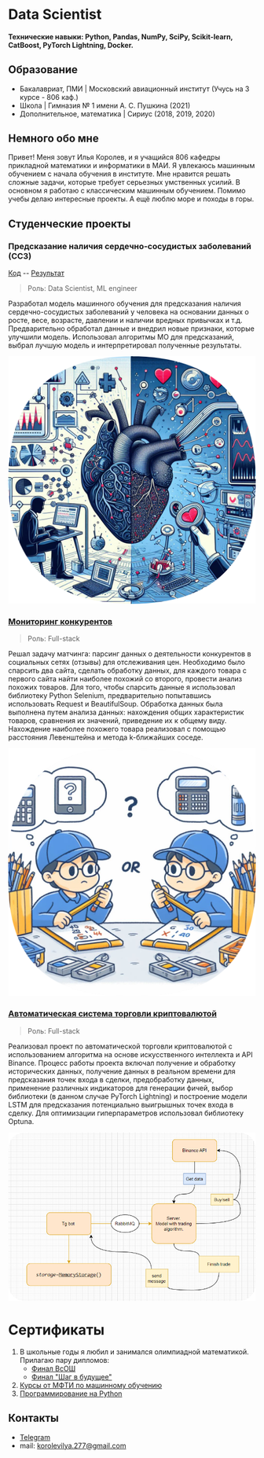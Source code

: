 # Data Scientist

#### Технические навыки: Python, Pandas, NumPy, SciPy, Scikit-learn, CatBoost, PyTorch Lightning, Docker.

## Образование						       		
- Бакалавриат, ПМИ | Московский авиационный институт (Учусь на 3 курсе - 806 каф.)             		
- Школа       | Гимназия № 1 имени А. С. Пушкина (2021)
- Дополнительное, математика | Сириус (2018, 2019, 2020) 

## Немного обо мне

Привет! Меня зовут Илья Королев, и я учащийся 806 кафедры прикладной математики и информатики в МАИ. Я увлекаюсь машинным обучением с начала обучения в институте. Мне нравится решать сложные задачи, которые требует серьезных умственных усилий. В основном я работаю с классическим машинным обучением. Помимо учебы делаю интересные проекты. А ещё люблю море и походы в горы.

## Студенческие проекты

### Предсказание наличия сердечно-сосудистых заболеваний (ССЗ) 
[Код](https://github.com/dppppppppppp/cardiac-assessment-ML) -- [Результат](/assets/ssz.pdf)


> Роль: Data Scientist, ML engineer

Разработал модель машинного обучения для предсказания наличия сердечно-сосудистых заболеваний у человека на основании данных о росте, весе, возрасте, давлении и наличии вредных привычках и т.д.
Предварительно обработал данные и внедрил новые признаки, которые улучшили модель. Использовал алгоритмы МО для предсказаний, выбрал лучшую модель и интерпретировал полученные результаты.

![](/assets/img/dpp.png)

### [Мониторинг конкурентов](https://github.com/Kiyoakiii/pars_techno)
> Роль: Full-stack

Решал задачу матчинга: парсинг данных о деятельности конкурентов в социальных сетях (отзывы) для отслеживания цен. Необходимо было спарсить два сайта, сделать обработку данных, для каждого товара с первого сайта найти наиболее похожий со второго, провести анализ похожих товаров. Для того, чтобы спарсить данные я использовал библиотеку Python Selenium, предварительно попытавшись использовать Request и BeautifulSoup. Обработка данных была выполнена путем анализа данных: нахождения общих характеристик товаров, сравнения их значений, приведение их к общему виду. Нахождение наиболее похожего товара реализовал с помощью расстояния Левенштейна и метода 
k-ближайших соседе. 

![](/assets/img/tech.png)

### [Автоматическая система торговли криптовалютой](https://github.com/Kiyoakiii/tg_bot_crypto)
> Роль: Full-stack

Реализовал проект по автоматической торговли криптовалютой с использованием алгоритма на основе искусственного интеллекта и API Binance. Процесс работы проекта включал получение и обработку исторических данных, получение данных в реальном времени для предсказания точек входа в сделки, предобработку данных, применение различных индикаторов для генерации фичей, выбор библиотеки (в данном случае PyTorch Lightning) и построение модели LSTM для предсказания потенциально выигрышных точек входа в сделку. Для оптимизации гиперпараметров использовал библиотеку Optuna.

![Архитектура](/assets/img/ar.png)

# Сертификаты
  1. В школьные годы я любил и занимался олимпиадной математикой. Прилагаю пару дипломов:
       - [Финал ВсОШ](/assets/img/photo_2024-03-30_17-52-40.jpg)
       - [Финал "Шаг в будущее"](https://diploma.rsr-olymp.ru/files/rsosh-diplomas-static/compiled-storage-2021/by-code/238001090326/color.pdf)
  2. [Курсы от МФТИ по машинному обучению](/assets/diploma_ru.pdf)
  3. [Программирование на Python](https://stepik.org/cert/1091621)

## Контакты
  - [Telegram](https://t.me/Kiyoakio)
  - mail: korolevilya.277@gmail.com

